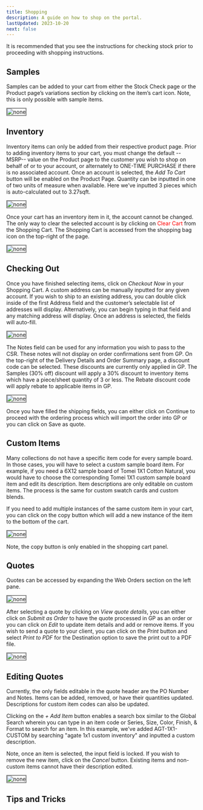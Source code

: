```yaml
---
title: Shopping
description: A guide on how to shop on the portal.
lastUpdated: 2023-10-20
next: false
---
```


It is recommended that you see the instructions for checking stock prior to proceeding with shopping instructions.


## Samples

Samples can be added to your cart from either the Stock Check page or the Product page’s variations section by clicking on the item’s cart icon. Note, this is only possible with sample items.

<img src="/docs/assets/images/agt_1x1_amalfi_prl_shop_swatch.png" alt="none" style="border: 2px solid  gray;">

## Inventory

Inventory items can only be added from their respective product page. Prior to adding inventory items to your cart, you must change the default --MSRP-- value on the Product page to the customer you wish to shop on behalf of or to your account, or alternately to ONE-TIME PURCHASE if there is no associated account.
Once an account is selected, the <i>Add To Cart</i> button will be enabled on the Product Page. Quantity can be inputted in one of two units of measure when available. Here we’ve inputted 3 pieces which is auto-calculated out to 3.27sqft.

<img src="/docs/assets/images/agt_1x1_amalfi_prl_shop_inventory.png" alt="none" style="border: 2px solid  gray;">
<br>

Once your cart has an inventory item in it, the account cannot be changed. The only way to clear the selected account is by clicking on <span style="color:red">Clear Cart</span> from the Shopping Cart. The Shopping Cart is accessed from the shopping bag icon on the top-right of the page.

<img src="/docs/assets/images/shopping_cart_example.png" alt="none" style="border: 2px solid  gray;">

## Checking Out
Once you have finished selecting items, click on <i>Checkout Now</i> in your Shopping Cart.
A custom address can be manually inputted for any given account. If you wish to ship to an existing address, you can double click inside of the first Address field and the customer’s selectable list of addresses will display. Alternatively, you can begin typing in that field and any matching address will display. Once an address is selected, the fields will auto-fill.

<img src="/docs/assets/images/delivery_details_example.png" alt="none" style="border: 2px solid  gray;">


The Notes field can be used for any information you wish to pass to the CSR. These notes will not display on order confirmations sent from GP.
On the top-right of the Delivery Details and Order Summary page, a discount code can be selected. These discounts are currently only applied in GP. The Samples (30% off) discount will apply a 30% discount to inventory items which have a piece/sheet quantity of 3 or less. The Rebate discount code will apply rebate to applicable items in GP.

<img src="/docs/assets/images/discount_example.png" alt="none" style="border: 2px solid  gray;">

Once you have filled the shipping fields, you can either click on Continue to proceed with the ordering process which will import the order into GP or you can click on Save as quote.


## Custom Items

Many collections do not have a specific item code for every sample board. In those cases, you will have to select a custom sample board item. For example, if you need a 6X12 sample board of Tomei 1X1 Cotton Natural, you would have to choose the corresponding Tomei 1X1 custom sample board item and edit its description. 
Item descriptions are only editable on custom items.
The process is the same for custom swatch cards and custom blends.

If you need to add multiple instances of the same custom item in your cart, you can click on the copy button which will add a new instance of the item to the bottom of the cart.



<img src="/docs/assets/images/shopping_cart_custom_item_01.png" alt="none" style="border: 2px solid  gray;">

Note, the copy button is only enabled in the shopping cart panel.



## Quotes

Quotes can be accessed by expanding the Web Orders section on the left pane.

<img src="/docs/assets/images/quotes_sidebar_example.png" alt="none" style="border: 2px solid  gray;">


After selecting a quote by clicking on <i>View quote details</i>, you can either click on <i>Submit as Order</i> to have the quote processed in GP as an order or you can click on <i>Edit</i> to update item details and add or remove items. If you wish to send a quote to your client, you can click on the <i>Print</i> button and select <i>Print to PDF</i> for the Destination option to save the print out to a PDF file.

<img src="/docs/assets/images/quotes_details_example_01.png" alt="none" style="border: 2px solid  gray;">


## Editing Quotes

Currently, the only fields editable in the quote header are the PO Number and Notes. Items can be added, removed, or have their quantities updated.
Descriptions for custom item codes can also be updated.

Clicking on the <i>+ Add Item</i> button enables a search box similar to the Global Search wherein you can type in an item code or Series, Size, Color, Finish, & Format to search for an item.
In this example, we've added AGT-1X1-CUSTOM by searching "agate 1x1 custom inventory" and inputted a custom description.

Note, once an item is selected, the input field is locked. If you wish to remove the new item, click on the <i>Cancel</i> button. Existing items and non-custom items cannot have their description edited.

<img src="/docs/assets/images/agt_1x1_custom_example.png" alt="none" style="border: 2px solid  gray;">


## Tips and Tricks

